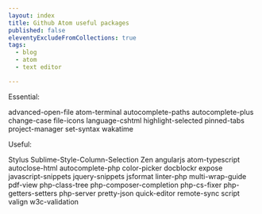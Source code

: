 ```yaml
---
layout: index
title: Github Atom useful packages
published: false
eleventyExcludeFromCollections: true
tags:
  - blog
  - atom
  - text editor

---
```


Essential:

advanced-open-file
atom-terminal
autocomplete-paths
autocomplete-plus
change-case
file-icons
language-cshtml
highlight-selected
pinned-tabs
project-manager
set-syntax
wakatime

Useful:

Stylus
Sublime-Style-Column-Selection
Zen
angularjs
atom-typescript
autoclose-html
autocomplete-php
color-picker
docblockr
expose
javascript-snippets
jquery-snippets
jsformat
linter-php
multi-wrap-guide
pdf-view
php-class-tree
php-composer-completion
php-cs-fixer
php-getters-setters
php-server
pretty-json
quick-editor
remote-sync
script
valign
w3c-validation
